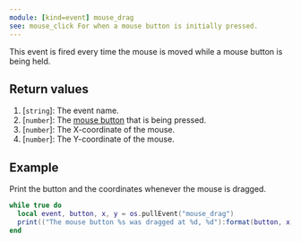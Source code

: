 ```yaml
---
module: [kind=event] mouse_drag
see: mouse_click For when a mouse button is initially pressed.
---
```


<!--
SPDX-FileCopyrightText: 2021 The CC: Tweaked Developers

SPDX-License-Identifier: MPL-2.0
-->

This event is fired every time the mouse is moved while a mouse button is being held.

## Return values
1. [`string`]: The event name.
2. [`number`]: The [mouse button](mouse_click.html#Mouse_buttons) that is being pressed.
3. [`number`]: The X-coordinate of the mouse.
4. [`number`]: The Y-coordinate of the mouse.

## Example
Print the button and the coordinates whenever the mouse is dragged.

```lua
while true do
  local event, button, x, y = os.pullEvent("mouse_drag")
  print(("The mouse button %s was dragged at %d, %d"):format(button, x, y))
end
```
